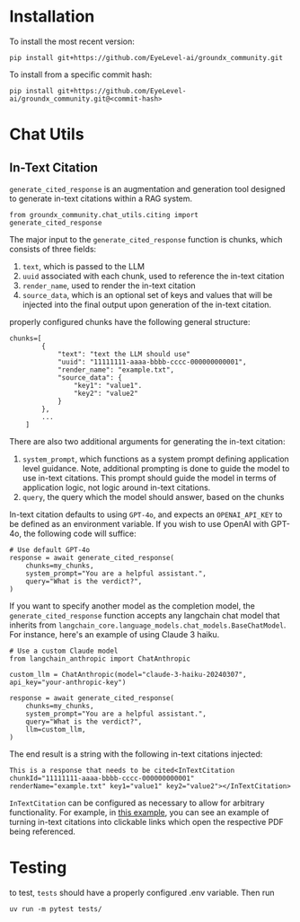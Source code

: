 # Installation

To install the most recent version:
```
pip install git+https://github.com/EyeLevel-ai/groundx_community.git
```

To install from a specific commit hash:
```
pip install git+https://github.com/EyeLevel-ai/groundx_community.git@<commit-hash>
```

# Chat Utils

## In-Text Citation
`generate_cited_response` is an augmentation and generation tool designed to generate in-text citations within a RAG system.

```
from groundx_community.chat_utils.citing import generate_cited_response
```


The major input to the `generate_cited_response` function is chunks, which consists of three fields:
1. `text`, which is passed to the LLM
1. `uuid` associated with each chunk, used to reference the in-text citation
1. `render_name`, used to render the in-text citation
1. `source_data`, which is an optional set of keys and values that will be injected into the final output upon generation of the in-text citation.

properly configured chunks have the following general structure:
```
chunks=[
        {
            "text": "text the LLM should use"
            "uuid": "11111111-aaaa-bbbb-cccc-000000000001",
            "render_name": "example.txt",
            "source_data": {
                "key1": "value1".
                "key2": "value2"
            }
        },
        ...
    ]
```

There are also two additional arguments for generating the in-text citation:
1. `system_prompt`, which functions as a system prompt defining application level guidance. Note, additional prompting is done to guide the model to use in-text citations. This prompt should guide the model in terms of application logic, not logic around in-text citations.
1. `query`, the query which the model should answer, based on the chunks

In-text citation defaults to using `GPT-4o`, and expects an `OPENAI_API_KEY` to be defined as an environment variable. If you wish to use OpenAI with GPT-4o, the following code will suffice:

```
# Use default GPT-4o
response = await generate_cited_response(
    chunks=my_chunks,
    system_prompt="You are a helpful assistant.",
    query="What is the verdict?",
)
```

If you want to specify another model as the completion model, the `generate_cited_response` function accepts any langchain chat model that inherits from `langchain_core.language_models.chat_models.BaseChatModel`. For instance, here's an example of using Claude 3 haiku.

```
# Use a custom Claude model
from langchain_anthropic import ChatAnthropic

custom_llm = ChatAnthropic(model="claude-3-haiku-20240307", api_key="your-anthropic-key")

response = await generate_cited_response(
    chunks=my_chunks,
    system_prompt="You are a helpful assistant.",
    query="What is the verdict?",
    llm=custom_llm,
)
```

The end result is a string with the following in-text citations injected:
```
This is a response that needs to be cited<InTextCitation chunkId="11111111-aaaa-bbbb-cccc-000000000001" renderName="example.txt" key1="value1" key2="value2"></InTextCitation>
```

`InTextCitation` can be configured as necessary to allow for arbitrary functionality. For example, in [this example](https://github.com/EyeLevel-ai/groundx_community/blob/main/examples/rag_in_text_citation.ipynb), you can see an example of turning in-text citations into clickable links which open the respective PDF being referenced.

# Testing

to test, `tests` should have a properly configured .env variable. Then run

```uv run -m pytest tests/```


